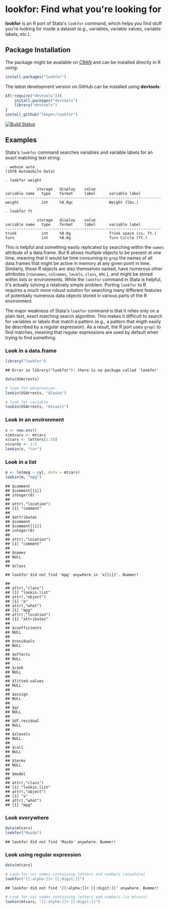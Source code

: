 # lookfor: Find what you're looking for #

**lookfor** is an R port of Stata's `lookfor` command, which helps you find stuff you're looking for inside a dataset (e.g., variables, variable values, variable labels, etc.).

## Package Installation ##

The package might be available on [CRAN](http://cran.r-project.org/web/packages/lookfor/) and can be installed directly in R using:

```R
install.packages("lookfor")
```

The latest development version on GitHub can be installed using **devtools**:

```R
if(!require("devtools")){
    install.packages("devtools")
    library("devtools")
}
install_github("leeper/lookfor")
```

[![Build Status](https://travis-ci.org/leeper/lookfor.png?branch=master)](https://travis-ci.org/leeper/lookfor)

## Examples ##

Stata's `lookfor` command searches variables and variable labels for an exact matching text string:

```
. webuse auto
(1978 Automobile Data)

. lookfor weight

              storage   display    value
variable name   type    format     label      variable label
---------------------------------------------------------------------
weight          int     %8.0gc                Weight (lbs.)

. lookfor ft

              storage   display    value
variable name   type    format     label      variable label
---------------------------------------------------------------------
trunk           int     %8.0g                 Trunk space (cu. ft.)
turn            int     %8.0g                 Turn Circle (ft.)
```

This is helpful and something easily replicated by searching within the `names` attribute of a data.frame. But R allows multiple objects to be present at one time, meaning that it would be time consuming to `grep` the names of all data.frames that might be active in memory at any given point in time. Similarly, those R objects are also themselves named, have numerous other attributes (`rownames`, `colnames`, `levels`, `class`, etc.), and might be stored within lists or environments. While the `lookfor` command in Stata is helpful, it's actually solving a relatively simple problem. Porting `lookfor` to R requires a much more robust solution for searching many different features of potentially numerous data objects stored in various parts of the R environment.

The major weakness of Stata's `lookfor` command is that it relies only on a plain text, exact matching search algorithm. This makes it difficult to search for variables or labels that match a pattern (e.g., a pattern that migth easily be described by a regular expression). As a result, the R port uses `grepl` to find matches, meaning that regular expressions are used by default when trying to find something.

### Look in a data.frame ###


```r
library("lookfor")
```

```
## Error in library("lookfor"): there is no package called 'lookfor'
```

```r
data(USArrests)

# look for observation
lookin(USArrests, "Alaska")

# look for variable
lookin(USArrests, "Assault")
```


### Look in an environment ###


```r
x <- new.env()
x$mtcars <- mtcars
x$cars <- letters[1:10]
x$cards <- 1:5
lookin(x, "car")
```


### Look in a list ###


```r
m <- lm(mpg ~ cyl, data = mtcars)
lookin(m, "mpg")
```

```
## $comment
## $comment[[1]]
## integer(0)
## 
## attr(,"location")
## [1] "comment"
## 
## $attributes
## $comment
## $comment[[1]]
## integer(0)
## 
## attr(,"location")
## [1] "comment"
## 
## $names
## NULL
## 
## $class
```

```
## lookfor did not find 'mpg' anywhere in 'x[[i]]'. Bummer!
```

```
## 
## attr(,"class")
## [1] "lookin.list"
## attr(,"object")
## [1] "a"
## attr(,"what")
## [1] "mpg"
## attr(,"location")
## [1] "attributes"
## 
## $coefficients
## NULL
## 
## $residuals
## NULL
## 
## $effects
## NULL
## 
## $rank
## NULL
## 
## $fitted.values
## NULL
## 
## $assign
## NULL
## 
## $qr
## NULL
## 
## $df.residual
## NULL
## 
## $xlevels
## NULL
## 
## $call
## NULL
## 
## $terms
## NULL
## 
## $model
## 
## attr(,"class")
## [1] "lookin.list"
## attr(,"object")
## [1] "x"
## attr(,"what")
## [1] "mpg"
```


### Look everywhere ###


```r
data(mtcars)
lookfor("Mazda")
```

```
## lookfor did not find 'Mazda' anywhere. Bummer!
```

### Look using regular expression ###


```r
data(mtcars)

# Look for car names containing letters and numbers (anywhere)
lookfor("[[:alpha:]]+ [[:digit:]]")
```

```
## lookfor did not find '[[:alpha:]]+ [[:digit:]]' anywhere. Bummer!
```

```r
# Look for car names containing letters and numbers (in mtcars)
lookin(mtcars, "[[:alpha:]]+ [[:digit:]]")
```
